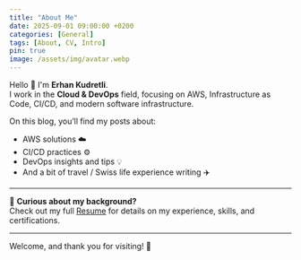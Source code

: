 ```yaml
---
title: "About Me"
date: 2025-09-01 09:00:00 +0200
categories: [General]
tags: [About, CV, Intro]
pin: true
image: /assets/img/avatar.webp
---
```



Hello 👋 I'm **Erhan Kudretli**.  
I work in the **Cloud & DevOps** field, focusing on AWS, Infrastructure as Code, CI/CD, and modern software infrastructure.  

On this blog, you’ll find my posts about:  
- AWS solutions ☁️  
- CI/CD practices ⚙️  
- DevOps insights and tips 💡  
- And a bit of travel / Swiss life experience writing ✈️  

---

📄 **Curious about my background?**  
Check out my full [Resume](/cv/) for details on my experience, skills, and certifications.  

---

Welcome, and thank you for visiting! 🚀

